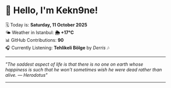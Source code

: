 # 👋 Hello, I'm Kekn9ne!

🗓️ Today is: **Saturday, 11 October 2025**  
🌤️ Weather in Istanbul: **🌦   +17°C**  
📊 GitHub Contributions: **90**  
🎧 Currently Listening: **Tehlikeli Bölge** by *Derris* 🎶

---

_"The saddest aspect of life is that there is no one on earth whose happiness is such that he won't sometimes wish he were dead rather than alive. — *Herodotus*"_

---
